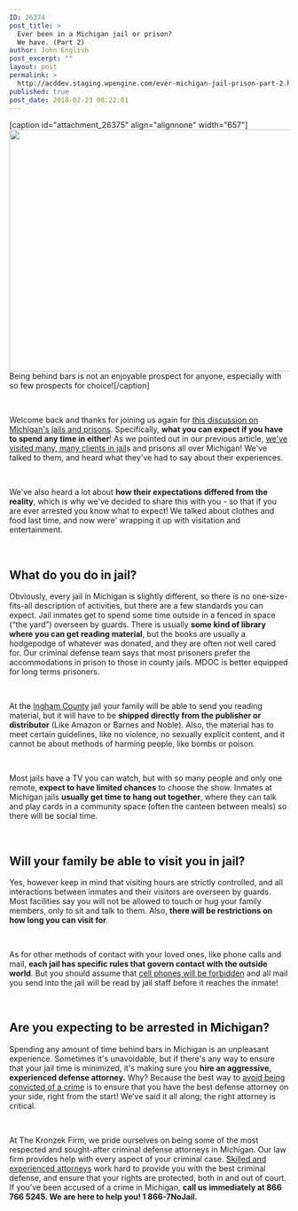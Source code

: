 ```yaml
---
ID: 26374
post_title: >
  Ever been in a Michigan jail or prison?
  We have. (Part 2)
author: John English
post_excerpt: ""
layout: post
permalink: >
  http://acddev.staging.wpengine.com/ever-michigan-jail-prison-part-2.html
published: true
post_date: 2018-02-23 08:22:01
---
```

[caption id="attachment_26375" align="alignnone" width="657"]<img class=" wp-image-26375" src="http://acddev.staging.wpengine.com/wp-content/uploads/2018/02/barbed-wire-1408454_1280-300x199.jpg" alt="" width="657" height="436" /> Being behind bars is not an enjoyable prospect for anyone, especially with so few prospects for choice![/caption]

&nbsp;

Welcome back and thanks for joining us again for <a href="https://acddev.staging.wpengine.com/ever-michigan-jail-prison.html">this discussion on Michigan's jails and prisons</a>. Specifically, <strong>what you can expect if you have to spend any time in either</strong>! As we pointed out in our previous article, <a href="https://acddev.staging.wpengine.com/proven-results.html"><span style="font-weight: 400;">we've visited many, many clients in jail</span></a><span style="font-weight: 400;">s and prisons all over Michigan! We've talked to them, and heard what they've had to say about their experiences. </span>

&nbsp;

<span style="font-weight: 400;">We've also heard a lot about <strong>how their expectations differed from the reality</strong>, which is why we've decided to share this with you - so that if you are ever arrested you know what to expect! We talked about clothes and food last time, and now were' wrapping it up with visitation and entertainment.</span>

&nbsp;
<h2><b>What do you do in jail?</b></h2>
<span style="font-weight: 400;">Obviously, every jail in Michigan is slightly different, so there is no one-size-fits-all description of activities, but there are a few standards you can expect. Jail inmates get to spend some time outside in a fenced in space (“the yard”) overseen by guards. There is usually </span><b>some kind of library where you can get reading material</b><span style="font-weight: 400;">, but the books are usually a hodgepodge of whatever was donated, and they are often not well cared for. Our criminal defense team says that most prisoners prefer the accommodations in prison to those in county jails. MDOC is better equipped for long terms prisoners. </span>

&nbsp;

<span style="font-weight: 400;">At the </span><a href="https://acddev.staging.wpengine.com/ingham-county-criminal-attorney-lansing-michigan-criminal-defense-lawyer.html"><span style="font-weight: 400;">Ingham County</span></a><span style="font-weight: 400;"> jail your family will be able to send you reading material, but it will have to be </span><b>shipped directly from the publisher or distributor</b><span style="font-weight: 400;"> (Like Amazon or Barnes and Noble). Also, the material has to meet certain guidelines, like no violence, no sexually explicit content, and it cannot be about methods of harming people, like bombs or poison.</span>

&nbsp;

<span style="font-weight: 400;">Most jails have a TV you can watch, but with so many people and only one remote,<strong> expect to have limited chances</strong> to choose the show. Inmates at Michigan jails </span><b>usually get time to hang out together</b><span style="font-weight: 400;">, where they can talk and play cards in a community space (often the canteen between meals) so there will be social time.</span>

&nbsp;
<h2><b>Will your family be able to visit you in jail?</b></h2>
<span style="font-weight: 400;">Yes, however keep in mind that visiting hours are strictly controlled, and all interactions between inmates and their visitors are overseen by guards. Most facilities say you will not be allowed to touch or hug your family members, only to sit and talk to them. Also, </span><b>there will be restrictions on how long you can visit for</b><span style="font-weight: 400;">. </span>

&nbsp;

<span style="font-weight: 400;">As for other methods of contact with your loved ones, like phone calls and mail, <strong>each jail has specific rules that govern contact with the outside world</strong>. But you should assume that </span><a href="https://acddev.staging.wpengine.com/cost-much-talk-dad-jail.html"><span style="font-weight: 400;">cell phones will be forbidden</span></a><span style="font-weight: 400;"> and all mail you send into the jail will be read by jail staff before it reaches the inmate!</span>

&nbsp;
<h2><b>Are you expecting to be arrested in Michigan?</b></h2>
<span style="font-weight: 400;">Spending any amount of time behind bars in Michigan is an unpleasant experience. Sometimes it's unavoidable, but if there's any way to ensure that your jail time is minimized, it's making sure you </span><b>hire an aggressive, experienced defense attorney.</b><span style="font-weight: 400;"> Why? Because the best way to </span><a href="https://acddev.staging.wpengine.com/getting-dismissals.html"><span style="font-weight: 400;">avoid being convicted of a crime</span></a><span style="font-weight: 400;"> is to ensure that you have the best defense attorney on your side, right from the start! We’ve said it all along; the right attorney is critical. </span>

&nbsp;

<span style="font-weight: 400;">At The Kronzek Firm, we pride ourselves on being some of the most respected and sought-after criminal defense attorneys in Michigan. Our law firm provides help with every aspect of your criminal case. </span><a href="https://acddev.staging.wpengine.com/trial-attorneys.html"><span style="font-weight: 400;">Skilled and experienced attorneys</span></a><span style="font-weight: 400;"> work hard to provide you with the best criminal defense, and ensure that your rights are protected, both in and out of court. If you’ve been accused of a crime in Michigan, </span><b>call us immediately at 866 766 5245. We are here to help you! 1 866-7NoJail.</b>

&nbsp;